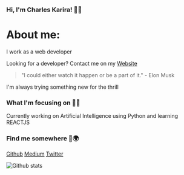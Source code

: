 ### Hi, I'm Charles Karira! 👨‍💻
# About me:

I work as a web developer 

Looking for a developer? Contact me on my [Website](https://my_world-z3rmou.vertex360.co/) 

> "I could either watch it happen or be a part of it."  - Elon Musk

I'm always trying something new for the thrill

### What I'm focusing on 🦸‍♂️

Currently working on Artificial Intelligence using Python and learning REACTJS

### Find me somewhere 🔎🌍

[Github](github.com/hackster254)
[Medium](https://medium.com/@hackster.origin)
[Twitter](https://twitter.com/c_karira)

![Github stats](https://github-readme-stats.vercel.app/api?username=hackster254)

